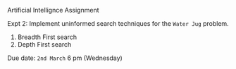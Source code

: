 Artificial Intellignce Assignment 

Expt 2: Implement uninformed search techniques for the `Water Jug` problem. 

1. Breadth First search 
1. Depth First search

Due date: `2nd March` 6 pm (Wednesday)
